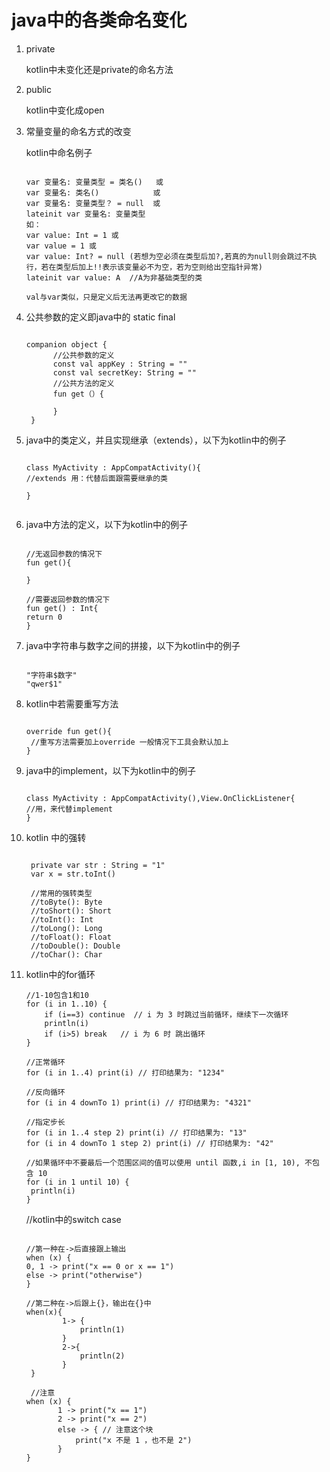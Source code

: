 # java中的各类命名变化

1. private
   
   kotlin中未变化还是private的命名方法
   
2. public
   
   kotlin中变化成open

3. 常量变量的命名方式的改变

   kotlin中命名例子
   ```
   
   var 变量名: 变量类型 = 类名()   或
   var 变量名: 类名()            或
   var 变量名: 变量类型？ = null  或
   lateinit var 变量名: 变量类型
   如：
   var value: Int = 1 或
   var value = 1 或
   var value: Int? = null (若想为空必须在类型后加?,若真的为null则会跳过不执行，若在类型后加上!!表示该变量必不为空，若为空则给出空指针异常)
   lateinit var value: A  //A为非基础类型的类
   
   val与var类似，只是定义后无法再更改它的数据
   
   ```
   
4. 公共参数的定义即java中的 static final

   ```

   companion object {
         //公共参数的定义
         const val appKey : String = ""
         const val secretKey: String = ""
         //公共方法的定义
         fun get（）{
         
         }
    }

    ```

5. java中的类定义，并且实现继承（extends），以下为kotlin中的例子
 
    ```

    class MyActivity : AppCompatActivity(){
    //extends 用：代替后面跟需要继承的类

    }
  
    ```

6. java中方法的定义，以下为kotlin中的例子
    
    ```

    //无返回参数的情况下
    fun get(){

    }

    //需要返回参数的情况下
    fun get() : Int{
    return 0
    }

    ```
    
7.  java中字符串与数字之间的拼接，以下为kotlin中的例子

    ```
    
    "字符串$数字"
    "qwer$1"
    
    ```
    
8. kotlin中若需要重写方法

    ```
    
    override fun get(){
     //重写方法需要加上override 一般情况下工具会默认加上
    }
    
    ```
    
9. java中的implement，以下为kotlin中的例子

    ```
    
    class MyActivity : AppCompatActivity(),View.OnClickListener{
    //用，来代替implement
    }
    
    ```
    
10. kotlin 中的强转

    ```
    
     private var str : String = "1"
     var x = str.toInt()
     
     //常用的强转类型
     //toByte(): Byte
     //toShort(): Short
     //toInt(): Int
     //toLong(): Long
     //toFloat(): Float
     //toDouble(): Double
     //toChar(): Char
    
    ```
    
11. kotlin中的for循环

    ```
    //1-10包含1和10
    for (i in 1..10) {
        if (i==3) continue  // i 为 3 时跳过当前循环，继续下一次循环
        println(i)
        if (i>5) break   // i 为 6 时 跳出循环
    }
    
    //正常循环
    for (i in 1..4) print(i) // 打印结果为: "1234"
    
    //反向循环
    for (i in 4 downTo 1) print(i) // 打印结果为: "4321"
    
    //指定步长
    for (i in 1..4 step 2) print(i) // 打印结果为: "13"
    for (i in 4 downTo 1 step 2) print(i) // 打印结果为: "42"
    
    //如果循环中不要最后一个范围区间的值可以使用 until 函数,i in [1, 10), 不包含 10
    for (i in 1 until 10) {
     println(i)
    }
    
    ```
    
    //kotlin中的switch case
    
    ```
    
    //第一种在->后直接跟上输出
    when (x) {
    0, 1 -> print("x == 0 or x == 1")
    else -> print("otherwise")
    }
    
    //第二种在->后跟上{}，输出在{}中
    when(x){
            1-> {
                println(1)
            }
            2->{
                println(2)
            }
     }
     
     //注意
    when (x) {
           1 -> print("x == 1")
           2 -> print("x == 2")
           else -> { // 注意这个块
               print("x 不是 1 ，也不是 2")
           }
    }
    
    ```
